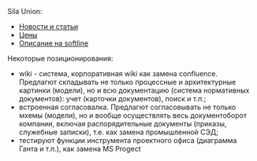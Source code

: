 Sila Union:  
- [Новости и статьи](https://silaunion.ru/articles/rabota-s-matrichnymi-modelyami-v-po-sila-union)  
- [Цены](https://github.com/bpmbpm/doc/blob/main/BPM/SU/price.md)
- [Описание на softline](https://softline.ru/about/our_partners/sila-union?sphrase_id=86419)

Некоторые позиционирования:
- wiki - система, корпоративная wiki как замена confluence. Предлагют складывать не только процессные и архитектурные картинки (модели), но и всю документацию (система нормативных документов): учет (карточки документов), поиск и т.п.;
- встроенная согласовалка. Предлагют согласовывать не только мхемы (модели), но и вообще осуществлять весь документоборот компании, включая распорядительные документы (приказы, служебные записки), т.е. как замена промышленной СЭД;
- тестируют функции инструмента проектного офиса (диаграмма Ганта и т.п.), как замена MS Progect 
